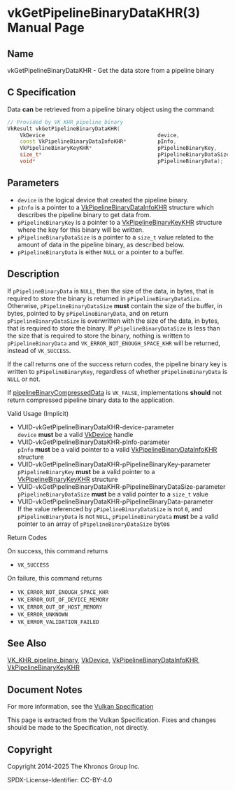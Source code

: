 # vkGetPipelineBinaryDataKHR(3) Manual Page

## Name

vkGetPipelineBinaryDataKHR - Get the data store from a pipeline binary



## [](#_c_specification)C Specification

Data **can** be retrieved from a pipeline binary object using the command:

```c++
// Provided by VK_KHR_pipeline_binary
VkResult vkGetPipelineBinaryDataKHR(
    VkDevice                                    device,
    const VkPipelineBinaryDataInfoKHR*          pInfo,
    VkPipelineBinaryKeyKHR*                     pPipelineBinaryKey,
    size_t*                                     pPipelineBinaryDataSize,
    void*                                       pPipelineBinaryData);
```

## [](#_parameters)Parameters

- `device` is the logical device that created the pipeline binary.
- `pInfo` is a pointer to a [VkPipelineBinaryDataInfoKHR](https://registry.khronos.org/vulkan/specs/latest/man/html/VkPipelineBinaryDataInfoKHR.html) structure which describes the pipeline binary to get data from.
- `pPipelineBinaryKey` is a pointer to a [VkPipelineBinaryKeyKHR](https://registry.khronos.org/vulkan/specs/latest/man/html/VkPipelineBinaryKeyKHR.html) structure where the key for this binary will be written.
- `pPipelineBinaryDataSize` is a pointer to a `size_t` value related to the amount of data in the pipeline binary, as described below.
- `pPipelineBinaryData` is either `NULL` or a pointer to a buffer.

## [](#_description)Description

If `pPipelineBinaryData` is `NULL`, then the size of the data, in bytes, that is required to store the binary is returned in `pPipelineBinaryDataSize`. Otherwise, `pPipelineBinaryDataSize` **must** contain the size of the buffer, in bytes, pointed to by `pPipelineBinaryData`, and on return `pPipelineBinaryDataSize` is overwritten with the size of the data, in bytes, that is required to store the binary. If `pPipelineBinaryDataSize` is less than the size that is required to store the binary, nothing is written to `pPipelineBinaryData` and `VK_ERROR_NOT_ENOUGH_SPACE_KHR` will be returned, instead of `VK_SUCCESS`.

If the call returns one of the success return codes, the pipeline binary key is written to `pPipelineBinaryKey`, regardless of whether `pPipelineBinaryData` is `NULL` or not.

If [pipelineBinaryCompressedData](https://registry.khronos.org/vulkan/specs/latest/html/vkspec.html#limits-pipelineBinaryCompressedData) is `VK_FALSE`, implementations **should** not return compressed pipeline binary data to the application.

Valid Usage (Implicit)

- [](#VUID-vkGetPipelineBinaryDataKHR-device-parameter)VUID-vkGetPipelineBinaryDataKHR-device-parameter  
  `device` **must** be a valid [VkDevice](https://registry.khronos.org/vulkan/specs/latest/man/html/VkDevice.html) handle
- [](#VUID-vkGetPipelineBinaryDataKHR-pInfo-parameter)VUID-vkGetPipelineBinaryDataKHR-pInfo-parameter  
  `pInfo` **must** be a valid pointer to a valid [VkPipelineBinaryDataInfoKHR](https://registry.khronos.org/vulkan/specs/latest/man/html/VkPipelineBinaryDataInfoKHR.html) structure
- [](#VUID-vkGetPipelineBinaryDataKHR-pPipelineBinaryKey-parameter)VUID-vkGetPipelineBinaryDataKHR-pPipelineBinaryKey-parameter  
  `pPipelineBinaryKey` **must** be a valid pointer to a [VkPipelineBinaryKeyKHR](https://registry.khronos.org/vulkan/specs/latest/man/html/VkPipelineBinaryKeyKHR.html) structure
- [](#VUID-vkGetPipelineBinaryDataKHR-pPipelineBinaryDataSize-parameter)VUID-vkGetPipelineBinaryDataKHR-pPipelineBinaryDataSize-parameter  
  `pPipelineBinaryDataSize` **must** be a valid pointer to a `size_t` value
- [](#VUID-vkGetPipelineBinaryDataKHR-pPipelineBinaryData-parameter)VUID-vkGetPipelineBinaryDataKHR-pPipelineBinaryData-parameter  
  If the value referenced by `pPipelineBinaryDataSize` is not `0`, and `pPipelineBinaryData` is not `NULL`, `pPipelineBinaryData` **must** be a valid pointer to an array of `pPipelineBinaryDataSize` bytes

Return Codes

On success, this command returns

- `VK_SUCCESS`

On failure, this command returns

- `VK_ERROR_NOT_ENOUGH_SPACE_KHR`
- `VK_ERROR_OUT_OF_DEVICE_MEMORY`
- `VK_ERROR_OUT_OF_HOST_MEMORY`
- `VK_ERROR_UNKNOWN`
- `VK_ERROR_VALIDATION_FAILED`

## [](#_see_also)See Also

[VK\_KHR\_pipeline\_binary](https://registry.khronos.org/vulkan/specs/latest/man/html/VK_KHR_pipeline_binary.html), [VkDevice](https://registry.khronos.org/vulkan/specs/latest/man/html/VkDevice.html), [VkPipelineBinaryDataInfoKHR](https://registry.khronos.org/vulkan/specs/latest/man/html/VkPipelineBinaryDataInfoKHR.html), [VkPipelineBinaryKeyKHR](https://registry.khronos.org/vulkan/specs/latest/man/html/VkPipelineBinaryKeyKHR.html)

## [](#_document_notes)Document Notes

For more information, see the [Vulkan Specification](https://registry.khronos.org/vulkan/specs/latest/html/vkspec.html#vkGetPipelineBinaryDataKHR)

This page is extracted from the Vulkan Specification. Fixes and changes should be made to the Specification, not directly.

## [](#_copyright)Copyright

Copyright 2014-2025 The Khronos Group Inc.

SPDX-License-Identifier: CC-BY-4.0